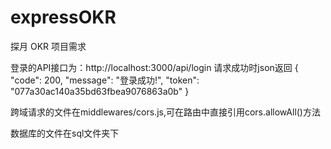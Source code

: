 # expressOKR
探月 OKR 项目需求

登录的API接口为：http://localhost:3000/api/login
请求成功时json返回
{
    "code": 200,
    "message": "登录成功!",
    "token": "077a30ac140a35bd63fbea9076863a0b"
}


跨域请求的文件在middlewares/cors.js,可在路由中直接引用cors.allowAll()方法

数据库的文件在sql文件夹下

